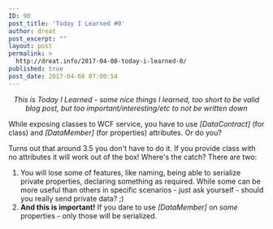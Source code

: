```yaml
---
ID: 90
post_title: 'Today I Learned #0'
author: dreat
post_excerpt: ""
layout: post
permalink: >
  http://dreat.info/2017-04-08-today-i-learned-0/
published: true
post_date: 2017-04-08 07:00:54
---
```

<p style="text-align: center;"><em>This is Today I Learned - some nice things I learned, too short to be valid blog post, but too important/interesting/etc to not be written down</em></p>
While exposing classes to WCF service, you have to use <em>[DataContract]</em> (for class) and <em>[DataMember]</em> (for properties) attributes. Or do you?

Turns out that around 3.5 you don't have to do it. If you provide class with no attributes it will work out of the box! Where's the catch? There are two:
<ol>
 	<li>You will lose some of features, like naming, being able to serialize private properties, declaring something as required. While some can be more useful than others in specific scenarios - just ask yourself - should you really send private data? ;)</li>
 	<li><strong>And this is important!</strong> If you dare to use <em>[DataMember]</em> on <em>some</em> properties - only those will be serialized.</li>
</ol>
